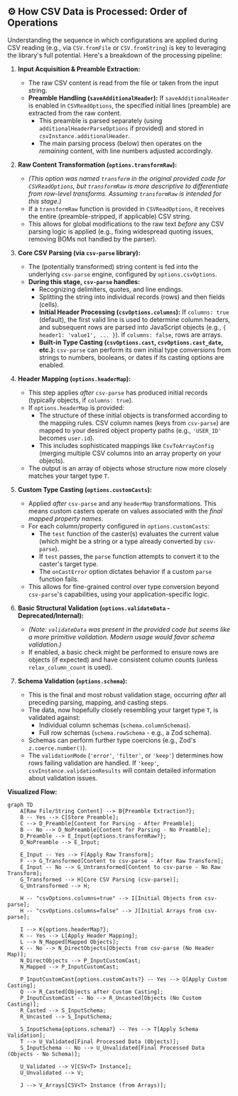 ## ⚙️ How CSV Data is Processed: Order of Operations

Understanding the sequence in which configurations are applied during CSV reading (e.g., via `CSV.fromFile` or `CSV.fromString`) is key to leveraging the library's full potential. Here's a breakdown of the processing pipeline:

1.  **Input Acquisition & Preamble Extraction:**
    *   The raw CSV content is read from the file or taken from the input string.
    *   **Preamble Handling (`saveAdditionalHeader`):** If `saveAdditionalHeader` is enabled in `CSVReadOptions`, the specified initial lines (preamble) are extracted from the raw content.
        *   This preamble is parsed separately (using `additionalHeaderParseOptions` if provided) and stored in `csvInstance.additionalHeader`.
        *   The main parsing process (below) then operates on the *remaining* content, with line numbers adjusted accordingly.

2.  **Raw Content Transformation (`options.transformRaw`):**
    *   *(This option was named `transform` in the original provided code for `CSVReadOptions`, but `transformRaw` is more descriptive to differentiate from row-level transforms. Assuming `transformRaw` is intended for this stage.)*
    *   If a `transformRaw` function is provided in `CSVReadOptions`, it receives the entire (preamble-stripped, if applicable) CSV string.
    *   This allows for global modifications to the raw text *before* any CSV parsing logic is applied (e.g., fixing widespread quoting issues, removing BOMs not handled by the parser).

3.  **Core CSV Parsing (via `csv-parse` library):**
    *   The (potentially transformed) string content is fed into the underlying `csv-parse` engine, configured by `options.csvOptions`.
    *   **During this stage, `csv-parse` handles:**
        *   Recognizing delimiters, quotes, and line endings.
        *   Splitting the string into individual records (rows) and then fields (cells).
        *   **Initial Header Processing (`csvOptions.columns`):** If `columns: true` (default), the first valid line is used to determine column headers, and subsequent rows are parsed into JavaScript objects (e.g., `{ header1: 'value1', ... }`). If `columns: false`, rows are arrays.
        *   **Built-in Type Casting (`csvOptions.cast`, `csvOptions.cast_date`, etc.):** `csv-parse` can perform its own initial type conversions from strings to numbers, booleans, or dates if its casting options are enabled.

4.  **Header Mapping (`options.headerMap`):**
    *   This step applies *after* `csv-parse` has produced initial records (typically objects, if `columns: true`).
    *   If `options.headerMap` is provided:
        *   The structure of these initial objects is transformed according to the mapping rules. CSV column names (keys from `csv-parse`) are mapped to your desired object property paths (e.g., `'USER_ID'` becomes `user.id`).
        *   This includes sophisticated mappings like `CsvToArrayConfig` (merging multiple CSV columns into an array property on your objects).
    *   The output is an array of objects whose structure now more closely matches your target type `T`.

5.  **Custom Type Casting (`options.customCasts`):**
    *   Applied *after* `csv-parse` and any `headerMap` transformations. This means custom casters operate on values associated with the *final mapped property names*.
    *   For each column/property configured in `options.customCasts`:
        *   The `test` function of the caster(s) evaluates the current value (which might be a string or a type already converted by `csv-parse`).
        *   If `test` passes, the `parse` function attempts to convert it to the caster's target type.
        *   The `onCastError` option dictates behavior if a custom `parse` function fails.
    *   This allows for fine-grained control over type conversion beyond `csv-parse`'s capabilities, using your application-specific logic.

6.  **Basic Structural Validation (`options.validateData` - Deprecated/Internal):**
    *   *(Note: `validateData` was present in the provided code but seems like a more primitive validation. Modern usage would favor schema validation.)*
    *   If enabled, a basic check might be performed to ensure rows are objects (if expected) and have consistent column counts (unless `relax_column_count` is used).

7.  **Schema Validation (`options.schema`):**
    *   This is the final and most robust validation stage, occurring *after* all preceding parsing, mapping, and casting steps.
    *   The data, now hopefully closely resembling your target type `T`, is validated against:
        *   Individual column schemas (`schema.columnSchemas`).
        *   Full row schemas (`schema.rowSchema` - e.g., a Zod schema).
    *   Schemas can perform further type coercions (e.g., Zod's `z.coerce.number()`).
    *   The `validationMode` (`'error'`, `'filter'`, or `'keep'`) determines how rows failing validation are handled. If `'keep'`, `csvInstance.validationResults` will contain detailed information about validation issues.

**Visualized Flow:**

```mermaid
graph TD
    A[Raw File/String Content] --> B{Preamble Extraction?};
    B -- Yes --> C[Store Preamble];
    C --> D_Preamble[Content for Parsing - After Preamble];
    B -- No --> D_NoPreamble[Content for Parsing - No Preamble];
    D_Preamble --> E_Input{options.transformRaw?};
    D_NoPreamble --> E_Input;

    E_Input -- Yes --> F[Apply Raw Transform];
    F --> G_Transformed[Content to csv-parse - After Raw Transform];
    E_Input -- No --> G_Untransformed[Content to csv-parse - No Raw Transform];
    G_Transformed --> H[Core CSV Parsing (csv-parse)];
    G_Untransformed --> H;

    H -- "csvOptions.columns=true" --> I[Initial Objects from csv-parse];
    H -- "csvOptions.columns=false" --> J[Initial Arrays from csv-parse];

    I --> K{options.headerMap?};
    K -- Yes --> L[Apply Header Mapping];
    L --> N_Mapped[Mapped Objects];
    K -- No --> N_DirectObjects[Objects from csv-parse (No Header Map)];
    N_DirectObjects --> P_InputCustomCast;
    N_Mapped --> P_InputCustomCast;

    P_InputCustomCast{options.customCasts?} -- Yes --> Q[Apply Custom Casting];
    Q --> R_Casted[Objects after Custom Casting];
    P_InputCustomCast -- No --> R_Uncasted[Objects (No Custom Casting)];
    R_Casted --> S_InputSchema;
    R_Uncasted --> S_InputSchema;

    S_InputSchema{options.schema?} -- Yes --> T[Apply Schema Validation];
    T --> U_Validated[Final Processed Data (Objects)];
    S_InputSchema -- No --> U_Unvalidated[Final Processed Data (Objects - No Schema)];

    U_Validated --> V[CSV<T> Instance];
    U_Unvalidated --> V;

    J --> V_Arrays[CSV<T> Instance (from Arrays)];
```